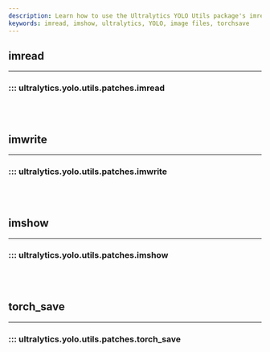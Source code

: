 ```yaml
---
description: Learn how to use the Ultralytics YOLO Utils package's imread and imshow functions. These functions are used for reading and writing image files. Try out our TorchSave feature today.
keywords: imread, imshow, ultralytics, YOLO, image files, torchsave
---
```


## imread
---

### ::: ultralytics.yolo.utils.patches.imread

<br><br>

## imwrite
---

### ::: ultralytics.yolo.utils.patches.imwrite

<br><br>

## imshow
---

### ::: ultralytics.yolo.utils.patches.imshow

<br><br>

## torch_save
---

### ::: ultralytics.yolo.utils.patches.torch_save

<br><br>
